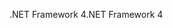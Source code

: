 <span data-ttu-id="2432d-101">.NET Framework 4</span><span class="sxs-lookup"><span data-stu-id="2432d-101">.NET Framework 4</span></span>
